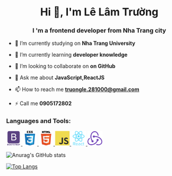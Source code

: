 <h1 align="center">Hi 👋, I'm Lê Lâm Trường</h1>
<h3 align="center">I 'm a frontend developer from Nha Trang city</h3>

- 🔭 I’m currently studying on **Nha Trang University**

- 🌱 I’m currently learning **developer knowledge**

- 👯 I’m looking to collaborate on **on GitHub**

- 💬 Ask me about **JavaScript,ReactJS**

- 📫 How to reach me **truongle.281000@gmail.com**

- ⚡ Call me **0905172802**


<h3 align="left">Languages and Tools:</h3>
<p align="left"> <a href="https://getbootstrap.com" target="_blank"> <img src="https://raw.githubusercontent.com/devicons/devicon/master/icons/bootstrap/bootstrap-plain-wordmark.svg" alt="bootstrap" width="40" height="40"/> </a> <a href="https://www.w3schools.com/css/" target="_blank"> <img src="https://raw.githubusercontent.com/devicons/devicon/master/icons/css3/css3-original-wordmark.svg" alt="css3" width="40" height="40"/> </a> <a href="https://www.w3.org/html/" target="_blank"> <img src="https://raw.githubusercontent.com/devicons/devicon/master/icons/html5/html5-original-wordmark.svg" alt="html5" width="40" height="40"/> </a> <a href="https://developer.mozilla.org/en-US/docs/Web/JavaScript" target="_blank"> <img src="https://raw.githubusercontent.com/devicons/devicon/master/icons/javascript/javascript-original.svg" alt="javascript" width="40" height="40"/> </a> <a href="https://reactjs.org/" target="_blank"> <img src="https://raw.githubusercontent.com/devicons/devicon/master/icons/react/react-original-wordmark.svg" alt="react" width="40" height="40"/> </a> <a href="https://redux.js.org" target="_blank"> <img src="https://raw.githubusercontent.com/devicons/devicon/master/icons/redux/redux-original.svg" alt="redux" width="40" height="40"/> </a> </p>


![Anurag's GitHub stats](https://github-readme-stats.vercel.app/api?username=LamTruongJS&theme=outrun&show_icons=true)

[![Top Langs](https://github-readme-stats.vercel.app/api/top-langs/?username=LamTruongJS&layout=compact&theme=outrun)](https://github.com/anuraghazra/github-readme-stats)



